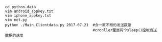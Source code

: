     cd python-data
    vim android_appkey.txt
    vim iphone_appkey.txt
    vim net.py
    python ./Main_Clientdata.py 2017-07-21  #会一直不断的发送数据
                                            #cronller里面有个sleep()控制发送数据的速度

